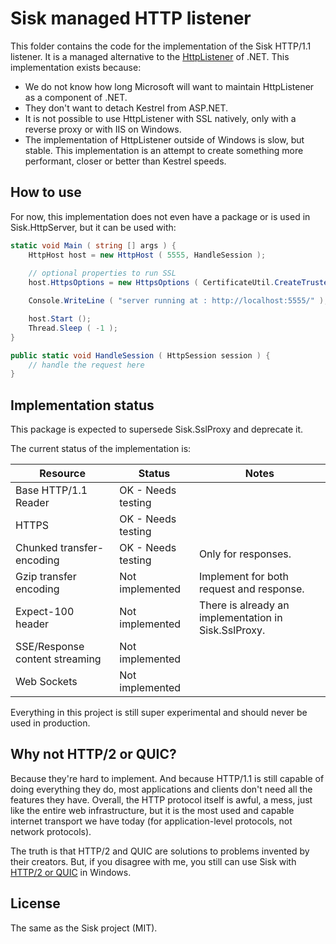 # Sisk managed HTTP listener

This folder contains the code for the implementation of the Sisk HTTP/1.1 listener. It is a managed alternative to the [HttpListener](https://learn.microsoft.com/en-us/dotnet/api/system.net.httplistener?view=net-9.0) of .NET. This implementation exists because:

- We do not know how long Microsoft will want to maintain HttpListener as a component of .NET.
- They don't want to detach Kestrel from ASP.NET.
- It is not possible to use HttpListener with SSL natively, only with a reverse proxy or with IIS on Windows.
- The implementation of HttpListener outside of Windows is slow, but stable. This implementation is an attempt to create something more performant, closer or better than Kestrel speeds.

## How to use

For now, this implementation does not even have a package or is used in Sisk.HttpServer, but it can be used with:

```csharp
static void Main ( string [] args ) {
    HttpHost host = new HttpHost ( 5555, HandleSession );
    
    // optional properties to run SSL
    host.HttpsOptions = new HttpsOptions ( CertificateUtil.CreateTrustedDevelopmentCertificate () );

    Console.WriteLine ( "server running at : http://localhost:5555/" );

    host.Start ();
    Thread.Sleep ( -1 );
}

public static void HandleSession ( HttpSession session ) {
    // handle the request here
}
```

## Implementation status

This package is expected to supersede Sisk.SslProxy and deprecate it.

The current status of the implementation is:

| Resource | Status | Notes |
| ------- | ------ | ----------- |
| Base HTTP/1.1 Reader | OK - Needs testing | |
| HTTPS | OK - Needs testing | |
| Chunked transfer-encoding | OK - Needs testing | Only for responses. |
| Gzip transfer encoding | Not implemented | Implement for both request and response. |
| Expect-100 header | Not implemented | There is already an implementation in Sisk.SslProxy. |
| SSE/Response content streaming | Not implemented |  |
| Web Sockets | Not implemented |  |

Everything in this project is still super experimental and should never be used in production.

## Why not HTTP/2 or QUIC?

Because they're hard to implement. And because HTTP/1.1 is still capable of doing everything they do, most applications and clients don't need all the features they have. Overall, the HTTP protocol itself is awful, a mess, just like the entire web infrastructure, but it is the most used and capable internet transport we have today (for application-level protocols, not network protocols).

The truth is that HTTP/2 and QUIC are solutions to problems invented by their creators. But, if you disagree with me, you still can use Sisk with [HTTP/2 or QUIC](https://learn.microsoft.com/en-us/iis/manage/configuring-security/how-to-set-up-ssl-on-iis) in Windows.

## License

The same as the Sisk project (MIT).